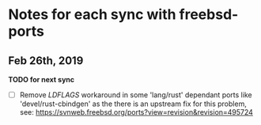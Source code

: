 # Notes for each sync with freebsd-ports

## Feb 26th, 2019

**TODO for next sync**

- [ ] Remove *LDFLAGS* workaround in some 'lang/rust' dependant ports like 'devel/rust-cbindgen' as the there is an upstream fix for this problem, see: https://svnweb.freebsd.org/ports?view=revision&revision=495724


